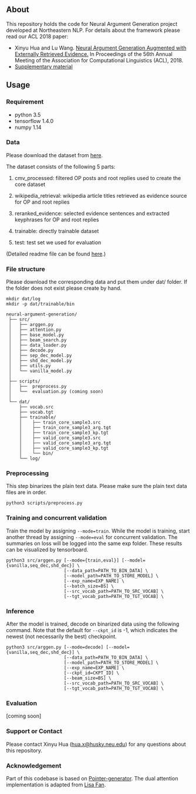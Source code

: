 ## About

This repository holds the code for Neural Argument Generation project developed at Northeastern NLP. For details about the framework please read our ACL 2018 paper:

* Xinyu Hua and Lu Wang. [Neural Argument Generation Augmented with Externally Retrieved Evidence.](http://xinyuhua.github.io/resources/acl2018/acl2018.pdf) In Proceedings of the 56th Annual Meeting of the Association for Computational Linguistics (ACL), 2018.
* [Supplementary material](http://xinyuhua.github.io/resources/acl2018/acl2018_supp.pdf)

## Usage
### Requirement

- python 3.5
- tensorflow  1.4.0
- numpy 1.14

### Data
Please download the dataset from [here](https://drive.google.com/file/d/1qyFP9zi9PMvQI7hERoP-X1YHly1dw9Fw/view?usp=sharing).

The dataset consists of the following 5 parts:

1. cmv\_processed: filtered OP posts and root replies used to create the core dataset

2. wikipedia\_retrieval: wikipedia article titles retrieved as evidence source for OP and root replies

3. reranked\_evidence: selected evidence sentences and extracted keyphrases for OP and root replies

4. trainable: directly trainable dataset

5. test: test set we used for evaluation

(Detailed readme file can be found [here](http://xinyuhua.github.io/resources/acl2018/README.txt).)

### File structure
Please download the corresponding data and put them under dat/ folder. If the folder does not exist please create by hand.
```
mkdir dat/log
mkdir -p dat/trainable/bin
```


```
neural-argument-generation/
 ├── src/
 │   ├── arggen.py
 │   ├── attention.py
 │   ├── base_model.py
 │   ├── beam_search.py
 │   ├── data_loader.py
 │   ├── decode.py
 │   ├── sep_dec_model.py
 │   ├── shd_dec_model.py
 │   ├── utils.py
 │   └── vanilla_model.py
 │
 ├── scripts/
 │   ├──  preprocess.py
 │   └──  evaluation.py (coming soon)
 │
 └── dat/
     ├── vocab.src
     ├── vocab.tgt
     ├── trainable/
     │    ├── train_core_sample3.src
     │    ├── train_core_sample3_arg.tgt
     │    ├── train_core_sample3_kp.tgt
     │    ├── valid_core_sample3.src
     │    ├── valid_core_sample3_arg.tgt
     │    ├── valid_core_sample3_kp.tgt
     │    └── bin/
     └── log/
```


### Preprocessing
This step binarizes the plain text data. Please make sure the plain text data files are in order.

```
python3 scripts/preprocess.py
```

### Training and concurrent validation
Train the model by assigning ```--mode=train```. While the model is training, start another thread by assigning ```--mode=eval``` for concurrent validation. The summaries on loss will be logged into the same exp folder. These results can be visualized by tensorboard.

```
python3 src/arggen.py [--mode={train,eval}] [--model={vanilla,seq_dec,shd_dec}] \
                      [--data_path=PATH_TO_BIN_DATA] \
                      [--model_path=PATH_TO_STORE_MODEL] \
                      [--exp_name=EXP_NAME] \
                      [--batch_size=BS] \
                      [--src_vocab_path=PATH_TO_SRC_VOCAB] \
                      [--tgt_vocab_path=PATH_TO_TGT_VOCAB] \
```


### Inference
After the model is trained, decode on binarized data using the following command. Note that the default for ```--ckpt_id``` is -1, which indicates the newest (not necessarily the best) checkpoint.
```
python3 src/arggen.py [--mode=decode] [--model={vanilla,seq_dec,shd_dec}] \
                      [--data_path=PATH_TO_BIN_DATA] \
                      [--model_path=PATH_TO_STORE_MODEL] \
                      [--exp_name=EXP_NAME] \
                      [--ckpt_id=CKPT_ID] \
                      [--beam_size=BS] \
                      [--src_vocab_path=PATH_TO_SRC_VOCAB] \
                      [--tgt_vocab_path=PATH_TO_TGT_VOCAB] \
```

### Evaluation

[coming soon]

### Support or Contact

Please contact Xinyu Hua (hua.x@husky.neu.edu) for any questions about this repository.

### Acknowledgement

Part of this codebase is based on [Pointer-generator](https://github.com/abisee/pointer-generator). The dual attention implementation is adapted from [Lisa Fan](https://github.com/lisafan).

